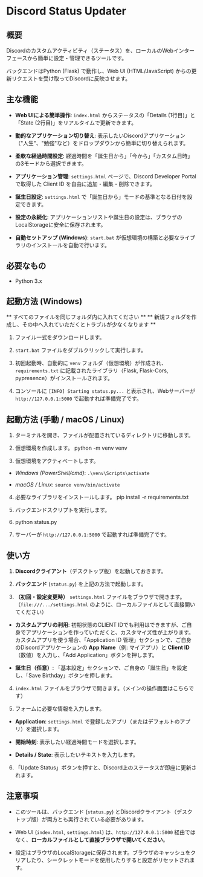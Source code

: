 # Discord Status Updater

## 概要

Discordのカスタムアクティビティ（ステータス）を、ローカルのWebインターフェースから簡単に設定・管理できるツールです。

バックエンドはPython (Flask) で動作し、Web UI (HTML/JavaScript) からの更新リクエストを受け取ってDiscordに反映させます。

## 主な機能

* **Web UIによる簡単操作**: `index.html` からステータスの「Details (1行目)」と「State (2行目)」をリアルタイムで更新できます。

* **動的なアプリケーション切り替え**: 表示したいDiscordアプリケーション（"人生"、"勉強"など）をドロップダウンから簡単に切り替えられます。

* **柔軟な経過時間設定**: 経過時間を「誕生日から」「今から」「カスタム日時」の3モードから選択できます。

* **アプリケーション管理**: `settings.html` ページで、Discord Developer Portal で取得した Client ID を自由に追加・編集・削除できます。

* **誕生日設定**: `settings.html` で「誕生日から」モードの基準となる日付を設定できます。

* **設定の永続化**: アプリケーションリストや誕生日の設定は、ブラウザのLocalStorageに安全に保存されます。

* **自動セットアップ (Windows)**: `start.bat` が仮想環境の構築と必要なライブラリのインストールを自動で行います。

## 必要なもの

* Python 3.x

## 起動方法 (Windows)

** すべてのファイルを同じフォルダ内に入れてください **
** 新規フォルダを作成し、その中へ入れていただくとトラブルが少なくなります **

1. ファイル一式をダウンロードします。

2. `start.bat` ファイルをダブルクリックして実行します。

3. 初回起動時、自動的に `venv` フォルダ（仮想環境）が作成され、`requirements.txt` に記載されたライブラリ（Flask, Flask-Cors, pypresence）がインストールされます。

4. コンソールに `[INFO] Starting status.py...` と表示され、Webサーバーが `http://127.0.0.1:5000` で起動すれば準備完了です。


## 起動方法 (手動 / macOS / Linux)

1. ターミナルを開き、ファイルが配置されているディレクトリに移動します。

2. 仮想環境を作成します。
   python -m venv venv


3. 仮想環境をアクティベートします。

* *Windows (PowerShell/cmd)*: `.\venv\Scripts\activate`

* *macOS / Linux*: `source venv/bin/activate`

4. 必要なライブラリをインストールします。
 pip install -r requirements.txt


5. バックエンドスクリプトを実行します。
6. python status.py


6. サーバーが `http://127.0.0.1:5000` で起動すれば準備完了です。

## 使い方

1. **Discordクライアント**（デスクトップ版）を起動しておきます。

2. **バックエンド** (`status.py`) を上記の方法で起動します。

3. **（初回・設定変更時）** `settings.html` ファイルをブラウザで開きます。（`file:///.../settings.html` のように、ローカルファイルとして直接開いてください）
* **カスタムアプリの利用**: 初期状態のCLIENT IDでも利用はできますが、ご自身でアプリケーションを作っていただくと、カスタマイズ性が上がります。カスタムアプリを使う場合、「Application ID 管理」セクションで、ご自身のDiscordアプリケーションの **App Name**（例: マイアプリ）と **Client ID**（数値）を入力し、「Add Application」ボタンを押します。

* **誕生日（任意）**: 「基本設定」セクションで、ご自身の「誕生日」を設定し、「Save Birthday」ボタンを押します。

4. `index.html` ファイルをブラウザで開きます。（メインの操作画面はこちらです）

5. フォームに必要な情報を入力します。

* **Application**: `settings.html` で登録したアプリ（またはデフォルトのアプリ）を選択します。

* **開始時刻**: 表示したい経過時間モードを選択します。

* **Details / State**: 表示したいテキストを入力します。

6. 「Update Status」ボタンを押すと、Discord上のステータスが即座に更新されます。

## 注意事項

* このツールは、バックエンド (`status.py`) とDiscordクライアント（デスクトップ版）が両方とも実行されている必要があります。

* Web UI (`index.html`, `settings.html`) は、`http://127.0.0.1:5000` 経由ではなく、**ローカルファイルとして直接ブラウザで開いてください**。

* 設定はブラウザのLocalStorageに保存されます。ブラウザのキャッシュをクリアしたり、シークレットモードを使用したりすると設定がリセットされます。
